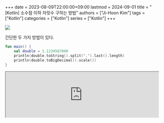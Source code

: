 +++ 
date = 2023-08-09T22:00:00+09:00
lastmod = 2024-09-01
title = "[Kotlin] 소수점 이하 자릿수 구하는 방법"
authors = ["Ji-Hoon Kim"]
tags = ["Kotlin"]
categories = ["Kotlin"]
series = ["Kotlin"]
+++

![](/images/logos/kotlin-logo.png)

간단한 두 가지 방법이 있다.

```kotlin
fun main() {
    val double = 1.1234567890
    println(double.toString().split(".").last().length)
    println(double.toBigDecimal().scale())
}
```

<iframe width="100%" src="https://pl.kotl.in/6NicrgGsY?theme=darcula"></iframe>
